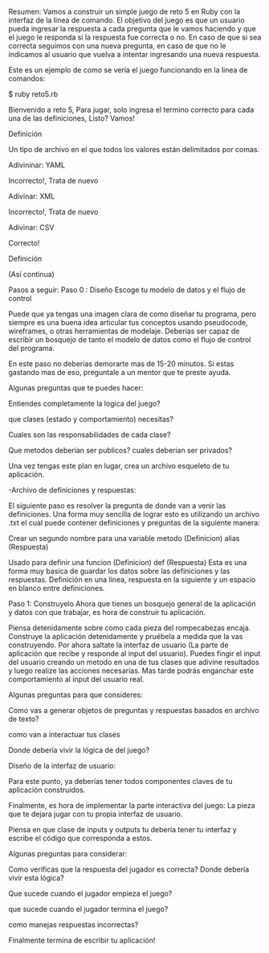 Resumen:
Vamos a construir un simple juego de reto 5 en Ruby con la interfaz de la linea de comando. El objetivo del juego es que un usuario pueda ingresar la respuesta a cada pregunta que le vamos haciendo y que el juego le responda si la respuesta fue correcta o no. En caso de que si sea correcta seguimos con una nueva pregunta, en caso de que no le indicamos al usuario que vuelva a intentar ingresando una nueva respuesta.

Este es un ejemplo de como se vería el juego funcionando en la linea de comandos:  

$ ruby reto5.rb

Bienvenido a reto 5, Para jugar, solo ingresa el termino correcto para cada una de las definiciones, Listo? Vamos!

Definición

Un tipo de archivo en el que todos los valores están delimitados por comas.

Adivininar: YAML

Incorrecto!, Trata de nuevo

Adivinar: XML

Incorrecto!, Trata de nuevo

Adivinar: CSV

Correcto!

Definición

(Así continua)

Pasos a seguir:
Paso 0 : Diseño
Escoge tu modelo de datos y el flujo de control

Puede que ya tengas una imagen clara de como diseñar tu programa, pero siempre es una buena idea articular tus conceptos usando pseudocode, wireframes, o otras herramientas de modelaje. Deberias ser capaz de escribir un bosquejo de tanto el modelo de datos como el flujo de control del programa.

En este paso no deberias demorarte mas de 15-20 minutos. Si estas gastando mas de eso, preguntale a un mentor que te preste ayuda.

Algunas preguntas que te puedes hacer:

Entiendes completamente la logica del juego?

que clases (estado y comportamiento) necesitas?

Cuales son las responsabilidades de cada clase?

Que metodos deberían ser publicos? cuales deberian ser privados?

Una vez  tengas este plan en lugar, crea un archivo esqueleto de tu aplicación.

-Archivo de definiciones y respuestas:

El siguiente paso es resolver la pregunta de donde van a venir las definiciones. Una forma muy sencilla de lograr esto es utilizando un archivo .txt el cual puede contener definiciones y preguntas de la siguiente manera:

Crear un segundo nombre para una variable metodo (Definicion)
alias (Respuesta)

Usado para definir una funcion (Definicion)
def (Respuesta)
Esta es una forma muy basica de guardar los datos sobre las definiciones y las respuestas. Definición en una linea, respuesta en la siguiente y un espacio en blanco entre definiciones.

Paso 1:  Construyelo
Ahora que tienes un bosquejo general de la aplicación y datos con que trabajar, es hora de construir tu aplicación.

Piensa detenidamente sobre como cada pieza del rompecabezas encaja. Construye la aplicación detenidamente y pruébela a medida que la vas construyendo. Por ahora saltate la interfaz de usuario (La parte de aplicación que recibe y responde al input del usuario). Puedes fingir el input del usuario creando un metodo en una de tus clases que adivine resultados y luego realize las acciones necesarias. Mas tarde podrás enganchar este comportamiento al input del usuario real.

Algunas preguntas para que consideres:

Como vas a generar objetos de preguntas y respuestas basados en archivo de texto?

como van a interactuar tus clases

Donde debería vivir la lógica de del juego?

Diseño de la interfaz de usuario:

Para este punto, ya deberías tener todos componentes claves de tu aplicación construidos.

Finalmente, es hora de implementar la parte interactiva del juego: La pieza que te dejara jugar con tu propia interfaz de usuario.

Piensa en que clase de inputs y outputs tu debería tener tu interfaz  y escribe el código que corresponda a estos.

Algunas preguntas para considerar:

Como verificas que la respuesta del jugador es correcta? Donde debería vivir esta lógica?

Que sucede cuando el jugador empieza el juego?

que sucede cuando el jugador termina el juego?

como manejas respuestas incorrectas?

Finalmente termina de escribir tu aplicación!
